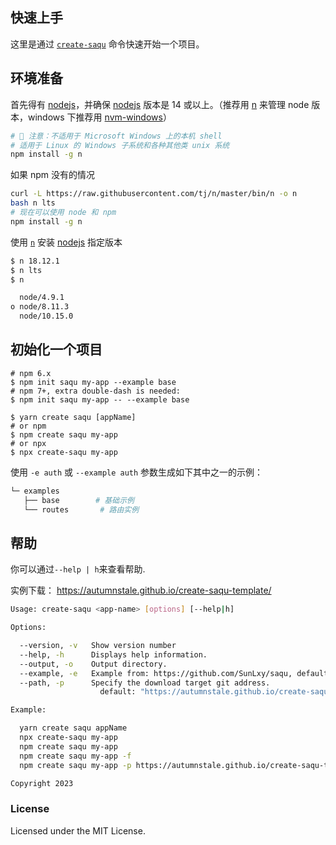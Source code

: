 ## 快速上手

这里是通过 [`create-saqu`](https://github.com/SunLxy/saqu) 命令快速开始一个项目。

## 环境准备

首先得有 [nodejs](https://nodejs.org/en)，并确保 [nodejs](https://nodejs.org/en) 版本是 14 或以上。（推荐用 [n](https://github.com/tj/n) 来管理 node 版本，windows 下推荐用 [nvm-windows](https://github.com/coreybutler/nvm-windows)）

```bash
# 🚧 注意：不适用于 Microsoft Windows 上的本机 shell
# 适用于 Linux 的 Windows 子系统和各种其他类 unix 系统
npm install -g n 
```

如果 npm 没有的情况

```bash
curl -L https://raw.githubusercontent.com/tj/n/master/bin/n -o n
bash n lts
# 现在可以使用 node 和 npm
npm install -g n
```

使用 [`n`](https://github.com/tj/n) 安装 [nodejs](https://nodejs.org/) 指定版本

```bash
$ n 18.12.1
$ n lts
$ n

  node/4.9.1
ο node/8.11.3
  node/10.15.0
```

## 初始化一个项目

```shell
# npm 6.x
$ npm init saqu my-app --example base
# npm 7+, extra double-dash is needed:
$ npm init saqu my-app -- --example base

$ yarn create saqu [appName]
# or npm
$ npm create saqu my-app
# or npx
$ npx create-saqu my-app
```

使用 `-e auth` 或 `--example auth` 参数生成如下其中之一的示例：

```bash
└─ examples
   ├── base        # 基础示例
   └── routes       # 路由实例
```

## 帮助

你可以通过`--help | h`来查看帮助. 

实例下载： https://autumnstale.github.io/create-saqu-template/

```bash
Usage: create-saqu <app-name> [options] [--help|h]

Options:

  --version, -v   Show version number
  --help, -h      Displays help information.
  --output, -o    Output directory.
  --example, -e   Example from: https://github.com/SunLxy/saqu, default: "base"
  --path, -p      Specify the download target git address.
                    default: "https://autumnstale.github.io/create-saqu-template/"

Example:

  yarn create saqu appName
  npx create-saqu my-app
  npm create saqu my-app
  npm create saqu my-app -f
  npm create saqu my-app -p https://autumnstale.github.io/create-saqu-template/

Copyright 2023
```

### License

Licensed under the MIT License.
